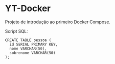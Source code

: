 # YT-Docker
Projeto de introdução ao primeiro Docker Compose.

Script SQL:

```
CREATE TABLE pessoa (
  id SERIAL PRIMARY KEY,
  nome VARCHAR(50),
  sobrenome VARCHAR(50)
);
